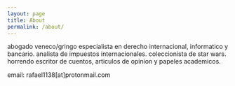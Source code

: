 ```yaml
---
layout: page
title: About
permalink: /about/
---
```


 abogado veneco/gringo especialista en derecho internacional, informatico y bancario. analista
de impuestos internacionales. coleccionista de star wars. horrendo escritor de cuentos, articulos
de opinion y papeles academicos.

email: rafael1138[at]protonmail.com
